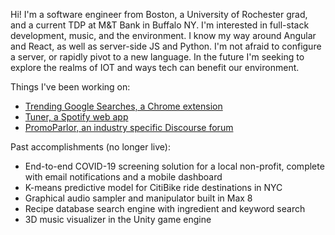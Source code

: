Hi! I'm a software engineer from Boston, a University of Rochester grad, and a current TDP at M&T Bank in Buffalo NY. I'm interested in full-stack development, music, and the environment. I know my way around Angular and React, as well as server-side JS and Python. I'm not afraid to configure a server, or rapidly pivot to a new language. In the future I'm seeking to explore the realms of IOT and ways tech can benefit our environment.

Things I've been working on:
- [Trending Google Searches, a Chrome extension](https://tommygeiger.com/trending-google-searches)
- [Tuner, a Spotify web app](https://tommygeiger.com/tuner)
- [PromoParlor, an industry specific Discourse forum](https://promoparlor.com)

Past accomplishments (no longer live):
- End-to-end COVID-19 screening solution for a local non-profit, complete with email notifications and a mobile dashboard
- K-means predictive model for CitiBike ride destinations in NYC
- Graphical audio sampler and manipulator built in Max 8
- Recipe database search engine with ingredient and keyword search
- 3D music visualizer in the Unity game engine
